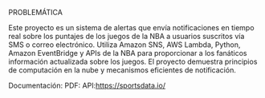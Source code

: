 PROBLEMÁTICA

Este proyecto es un sistema de alertas que envía notificaciones en tiempo real sobre los puntajes de los juegos de la NBA a usuarios suscritos vía SMS o correo electrónico. 
Utiliza Amazon SNS, AWS Lambda, Python, Amazon EventBridge y APIs de la NBA para proporcionar a los fanáticos información actualizada sobre los juegos. 
El proyecto demuestra principios de computación en la nube y mecanismos eficientes de notificación.

Documentación: 
PDF: 
API:https://sportsdata.io/


